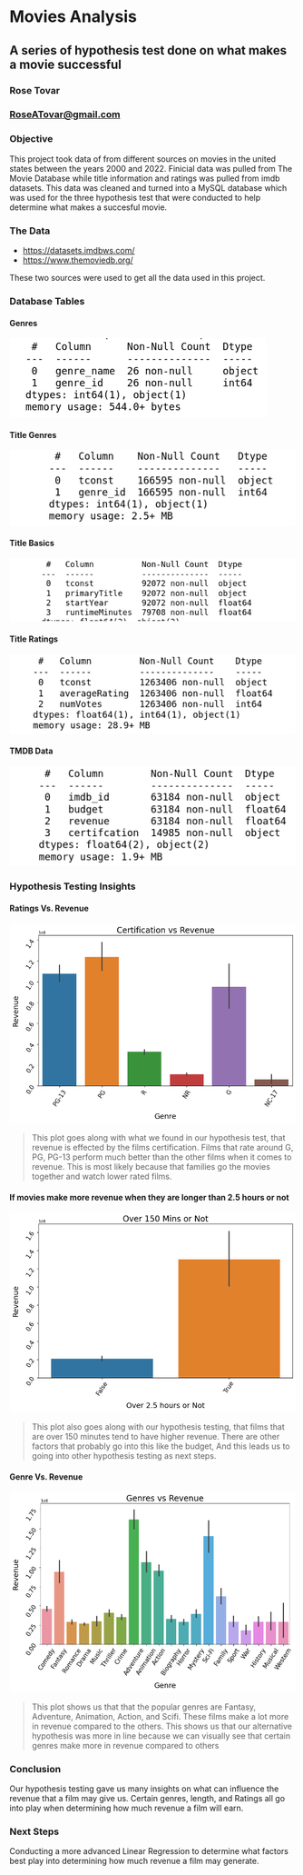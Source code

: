 # Movies Analysis

## A series of hypothesis test done on what makes a movie successful 

### Rose Tovar
### RoseATovar@gmail.com

### Objective
This project took data of from different sources on movies in the united states between the years 2000 and 2022. Finicial data was pulled from The Movie Database while title information and ratings was pulled from imdb datasets. This data was cleaned and turned into a MySQL database which was used for the three hypothesis test that were conducted to help determine what makes a succesful movie.  

### The Data
- https://datasets.imdbws.com/
- https://www.themoviedb.org/

These two sources were used to get all the data used in this project. 

### Database Tables
#### Genres
![genres](Images/genres.png)

#### Title Genres
![title_genres](Images/title_genres.png)

#### Title Basics
![title_basics](Images/basics.png)

#### Title Ratings
![title_ratings](Images/title_ratings.png)

#### TMDB Data
![tmdb_data](Images/data.png)

### Hypothesis Testing Insights

#### Ratings Vs. Revenue
![ratings](Images/ratings.png)
> This plot goes along with what we found in our hypothesis test, that revenue is effected by the films certification. Films that rate around G, PG, PG-13 perform much better than the other films when it comes to revenue. This is most likely because that families go the movies together and watch lower rated films. 

#### If movies make more revenue when they are longer than 2.5 hours or not
![15](Images/over150.png)
> This plot also goes along with our hypothesis testing, that films that are over 150 minutes tend to have higher revenue. There are other factors that probably go into this like the budget, And this leads us to going into other hypothesis testing as next steps. 


#### Genre Vs. Revenue
![genres](Images/Genres.png)
> This plot shows us that that the popular genres are Fantasy, Adventure, Animation, Action, and Scifi. These films make a lot more in revenue compared to the others. This shows us that our alternative hypothesis was more in line because we can visually see that certain genres make more in revenue compared to others

### Conclusion
Our hypothesis testing gave us many insights on what can influence the revenue that a film may give us. Certain genres, length, and Ratings all go into play when determining how much revenue a film will earn. 

### Next Steps
Conducting a more advanced Linear Regression to determine what factors best play into determining how much revenue a film may generate. 